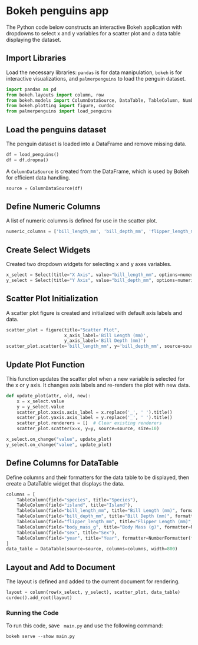 # Bokeh penguins app

The Python code below constructs an interactive Bokeh application with dropdowns to select x and y variables for a scatter plot and a data table displaying the dataset. 

## Import Libraries

Load the necessary libraries: `pandas` is for data manipulation, `bokeh` is for interactive visualizations, and `palmerpenguins` to load the penguin dataset.

```python
import pandas as pd
from bokeh.layouts import column, row
from bokeh.models import ColumnDataSource, DataTable, TableColumn, NumberFormatter, Select
from bokeh.plotting import figure, curdoc
from palmerpenguins import load_penguins
```

## Load the penguins dataset

The penguin dataset is loaded into a DataFrame and remove missing data.

```python
df = load_penguins()
df = df.dropna()
```


A `ColumnDataSource` is created from the DataFrame, which is used by Bokeh for efficient data handling.

```python
source = ColumnDataSource(df)
```


## Define Numeric Columns

A list of numeric columns is defined for use in the scatter plot.

```python
numeric_columns = ['bill_length_mm', 'bill_depth_mm', 'flipper_length_mm', 'body_mass_g']
```

## Create Select Widgets

Created two dropdown widgets for selecting x and y axes variables.

```python
x_select = Select(title="X Axis", value="bill_length_mm", options=numeric_columns)
y_select = Select(title="Y Axis", value="bill_depth_mm", options=numeric_columns)
```

## Scatter Plot Initialization

A scatter plot figure is created and initialized with default axis labels and data.

```python
scatter_plot = figure(title="Scatter Plot",
                      x_axis_label='Bill Length (mm)',
                      y_axis_label='Bill Depth (mm)')
scatter_plot.scatter(x='bill_length_mm', y='bill_depth_mm', source=source, size=10)
```

## Update Plot Function

This function updates the scatter plot when a new variable is selected for the x or y axis. It changes axis labels and re-renders the plot with new data.

```python
def update_plot(attr, old, new):
    x = x_select.value
    y = y_select.value
    scatter_plot.xaxis.axis_label = x.replace('_', ' ').title()
    scatter_plot.yaxis.axis_label = y.replace('_', ' ').title()
    scatter_plot.renderers = []  # Clear existing renderers
    scatter_plot.scatter(x=x, y=y, source=source, size=10)

x_select.on_change("value", update_plot)
y_select.on_change("value", update_plot)
```

## Define Columns for DataTable

Define columns and their formatters for the data table to be displayed, then create a DataTable widget that displays the data.

```python
columns = [
    TableColumn(field="species", title="Species"),
    TableColumn(field="island", title="Island"),
    TableColumn(field="bill_length_mm", title="Bill Length (mm)", formatter=NumberFormatter(format="0.0")),
    TableColumn(field="bill_depth_mm", title="Bill Depth (mm)", formatter=NumberFormatter(format="0.0")),
    TableColumn(field="flipper_length_mm", title="Flipper Length (mm)", formatter=NumberFormatter(format="0")),
    TableColumn(field="body_mass_g", title="Body Mass (g)", formatter=NumberFormatter(format="0")),
    TableColumn(field="sex", title="Sex"),
    TableColumn(field="year", title="Year", formatter=NumberFormatter(format="0"))
]
data_table = DataTable(source=source, columns=columns, width=800)
```


## Layout and Add to Document

The layout is defined and added to the current document for rendering.

```python
layout = column(row(x_select, y_select), scatter_plot, data_table)
curdoc().add_root(layout)
```

### Running the Code

To run this code, save ` main.py` and use the following command:

```python
bokeh serve --show main.py
```

